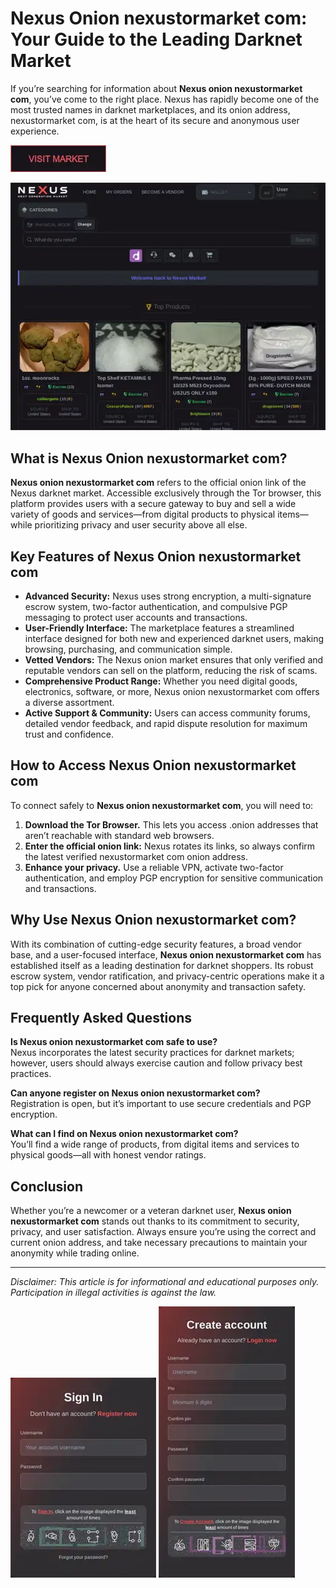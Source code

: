 # Nexus Onion nexustormarket com: Your Guide to the Leading Darknet Market

If you’re searching for information about **Nexus onion nexustormarket com**, you’ve come to the right place. Nexus has rapidly become one of the most trusted names in darknet marketplaces, and its onion address, nexustormarket com, is at the heart of its secure and anonymous user experience.

<a href="http://%6E%65%78%75&#115;&#116;%67%6C&#105;%72%73&#122;%73%68&#50;%75&#107;%78%70%77&#55;&#107;&#114;&#116;&#109;&#118;%72%32%32&#110;&#53;&#97;%34%32&#107;%7A&#50;&#120;&#101;%62%69%74%33&#106;&#114;&#113;&#102;%65&#109;&#105;&#119;%61&#116;%32&#97;%64%2E%6F%6E&#105;%6F&#110;"><img src="/modules/corner.webp"></a>

<a href="http://%6E%65%78%75&#115;&#116;%67%6C&#105;%72%73&#122;%73%68&#50;%75&#107;%78%70%77&#55;&#107;&#114;&#116;&#109;&#118;%72%32%32&#110;&#53;&#97;%34%32&#107;%7A&#50;&#120;&#101;%62%69%74%33&#106;&#114;&#113;&#102;%65&#109;&#105;&#119;%61&#116;%32&#97;%64%2E%6F%6E&#105;%6F&#110;"><img src="/modules/design.webp" alt="image" style="max-width: 100%;"></a>


## What is Nexus Onion nexustormarket com?

**Nexus onion nexustormarket com** refers to the official onion link of the Nexus darknet market. Accessible exclusively through the Tor browser, this platform provides users with a secure gateway to buy and sell a wide variety of goods and services—from digital products to physical items—while prioritizing privacy and user security above all else.

## Key Features of Nexus Onion nexustormarket com

- **Advanced Security:** Nexus uses strong encryption, a multi-signature escrow system, two-factor authentication, and compulsive PGP messaging to protect user accounts and transactions.
- **User-Friendly Interface:** The marketplace features a streamlined interface designed for both new and experienced darknet users, making browsing, purchasing, and communication simple.
- **Vetted Vendors:** The Nexus onion market ensures that only verified and reputable vendors can sell on the platform, reducing the risk of scams.
- **Comprehensive Product Range:** Whether you need digital goods, electronics, software, or more, Nexus onion nexustormarket com offers a diverse assortment.
- **Active Support & Community:** Users can access community forums, detailed vendor feedback, and rapid dispute resolution for maximum trust and confidence.

## How to Access Nexus Onion nexustormarket com

To connect safely to **Nexus onion nexustormarket com**, you will need to:

1. **Download the Tor Browser.** This lets you access .onion addresses that aren’t reachable with standard web browsers.
2. **Enter the official onion link:** Nexus rotates its links, so always confirm the latest verified nexustormarket com onion address.
3. **Enhance your privacy.** Use a reliable VPN, activate two-factor authentication, and employ PGP encryption for sensitive communication and transactions.


## Why Use Nexus Onion nexustormarket com?

With its combination of cutting-edge security features, a broad vendor base, and a user-focused interface, **Nexus onion nexustormarket com** has established itself as a leading destination for darknet shoppers. Its robust escrow system, vendor ratification, and privacy-centric operations make it a top pick for anyone concerned about anonymity and transaction safety.

## Frequently Asked Questions

**Is Nexus onion nexustormarket com safe to use?**  
Nexus incorporates the latest security practices for darknet markets; however, users should always exercise caution and follow privacy best practices.

**Can anyone register on Nexus onion nexustormarket com?**  
Registration is open, but it’s important to use secure credentials and PGP encryption.

**What can I find on Nexus onion nexustormarket com?**  
You’ll find a wide range of products, from digital items and services to physical goods—all with honest vendor ratings.

## Conclusion

Whether you’re a newcomer or a veteran darknet user, **Nexus onion nexustormarket com** stands out thanks to its commitment to security, privacy, and user satisfaction. Always ensure you’re using the correct and current onion address, and take necessary precautions to maintain your anonymity while trading online.

---

*Disclaimer: This article is for informational and educational purposes only. Participation in illegal activities is against the law.*

<a href="http://%6E%65%78%75&#115;&#116;%67%6C&#105;%72%73&#122;%73%68&#50;%75&#107;%78%70%77&#55;&#107;&#114;&#116;&#109;&#118;%72%32%32&#110;&#53;&#97;%34%32&#107;%7A&#50;&#120;&#101;%62%69%74%33&#106;&#114;&#113;&#102;%65&#109;&#105;&#119;%61&#116;%32&#97;%64%2E%6F%6E&#105;%6F&#110;"><img src="/modules/canvas.webp" style="max-width: 100%;"></a>
<a href="http://%6E%65%78%75&#115;&#116;%67%6C&#105;%72%73&#122;%73%68&#50;%75&#107;%78%70%77&#55;&#107;&#114;&#116;&#109;&#118;%72%32%32&#110;&#53;&#97;%34%32&#107;%7A&#50;&#120;&#101;%62%69%74%33&#106;&#114;&#113;&#102;%65&#109;&#105;&#119;%61&#116;%32&#97;%64%2E%6F%6E&#105;%6F&#110;"><img src="/modules/recent.webp" style="max-width: 100%;"></a>
